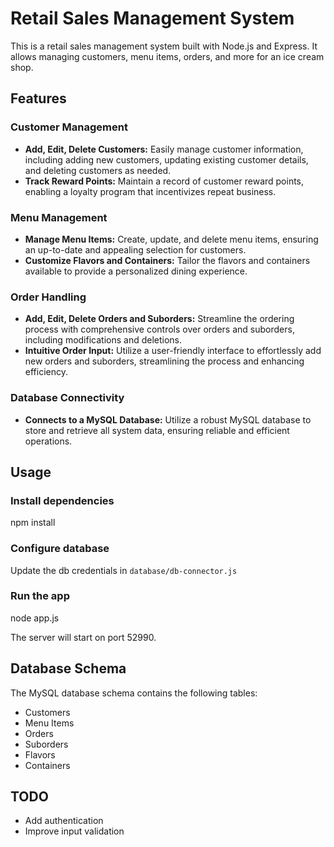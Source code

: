 # Retail Sales Management System

This is a retail sales management system built with Node.js and Express. It allows managing customers, menu items, orders, and more for an ice cream shop.

## Features

### Customer Management
- **Add, Edit, Delete Customers:** Easily manage customer information, including adding new customers, updating existing customer details, and deleting customers as needed.
- **Track Reward Points:** Maintain a record of customer reward points, enabling a loyalty program that incentivizes repeat business.

### Menu Management
- **Manage Menu Items:** Create, update, and delete menu items, ensuring an up-to-date and appealing selection for customers.
- **Customize Flavors and Containers:** Tailor the flavors and containers available to provide a personalized dining experience.

### Order Handling
- **Add, Edit, Delete Orders and Suborders:** Streamline the ordering process with comprehensive controls over orders and suborders, including modifications and deletions.
- **Intuitive Order Input:** Utilize a user-friendly interface to effortlessly add new orders and suborders, streamlining the process and enhancing efficiency.

### Database Connectivity
- **Connects to a MySQL Database:** Utilize a robust MySQL database to store and retrieve all system data, ensuring reliable and efficient operations.

## Usage

### Install dependencies

npm install

### Configure database
Update the db credentials in `database/db-connector.js`

### Run the app

node app.js

The server will start on port 52990.

## Database Schema
The MySQL database schema contains the following tables:
- Customers
- Menu Items
- Orders
- Suborders
- Flavors
- Containers

## TODO
- Add authentication
- Improve input validation
